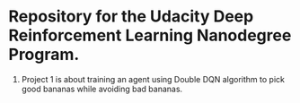 # Repository for the Udacity Deep Reinforcement Learning Nanodegree Program.

1. Project 1 is about training an agent using Double DQN algorithm to pick good bananas while avoiding bad bananas.
